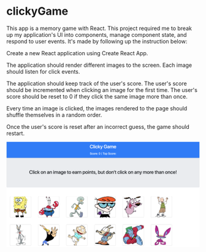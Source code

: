 # clickyGame


This app is a memory game with React. This project required me to break up my application's UI into components, manage component state, and respond to user events. It's made by following up the instruction below:

Create a new React application using Create React App.

The application should render different images to the screen. Each image should listen for click events.

The application should keep track of the user's score. The user's score should be incremented when clicking an image for the first time. The user's score should be reset to 0 if they click the same image more than once.

Every time an image is clicked, the images rendered to the page should shuffle themselves in a random order.

Once the user's score is reset after an incorrect guess, the game should restart.

![pic1](/client/public/images/clickyImg.png)